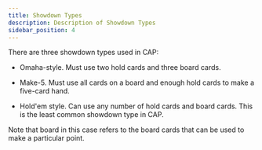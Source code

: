 ```yaml
---
title: Showdown Types
description: Description of Showdown Types
sidebar_position: 4
---
```


There are three showdown types used in CAP:

- Omaha-style. Must use two hold cards and three board cards.

- Make-5. Must use all cards on a board and enough hold cards to make a
  five-card hand.

- Hold'em style. Can use any number of hold cards and board cards. This
  is the least common showdown type in CAP.

Note that board in this case refers to the board cards that can be used
to make a particular point.
